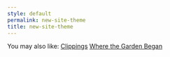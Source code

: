 ```yaml
---
style: default
permalink: new-site-theme
title: new-site-theme
---
```

You may also like:
[Clippings](http://scp-wiki.net/clippings)
[Where the Garden Began](http://scp-wiki.net/where-the-garden-began)
